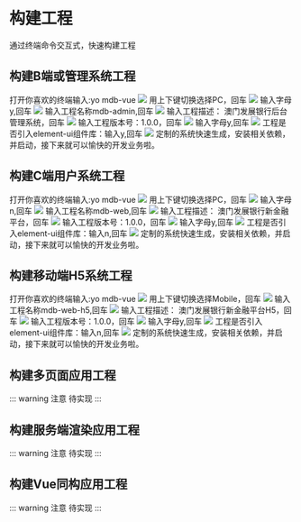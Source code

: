 # 构建工程
通过终端命令交互式，快速构建工程

## 构建B端或管理系统工程
打开你喜欢的终端输入:yo mdb-vue
<a data-fancybox title="" href="https://github.com/shangwfa/img/blob/master/005BYqpgly1g2dlqhmni4j312c0s641d.jpg?raw=true">![](https://github.com/shangwfa/img/blob/master/005BYqpgly1g2dlqhmni4j312c0s641d.jpg?raw=true)</a>
用上下键切换选择PC，回车
<a data-fancybox title="" href="https://github.com/shangwfa/img/blob/master/005BYqpggy1g2dlzraseqj312c0s60vn.jpg?raw=true">![](https://github.com/shangwfa/img/blob/master/005BYqpggy1g2dlzraseqj312c0s60vn.jpg?raw=true)</a>
输入字母y,回车
<a data-fancybox title="" href="https://github.com/shangwfa/img/blob/master/005BYqpggy1g2dlvugulij312a0s2wox.jpg?raw=true">![](https://github.com/shangwfa/img/blob/master/005BYqpggy1g2dlvugulij312a0s2wox.jpg?raw=true)</a>
输入工程名称mdb-admin,回车
<a data-fancybox title="" href="https://github.com/shangwfa/img/blob/master/WX20190424-122747@2x.png?raw=true">![](https://github.com/shangwfa/img/blob/master/WX20190424-122747@2x.png?raw=true)</a>
输入工程描述： 澳门发展银行后台管理系统，回车
<a data-fancybox title="" href="https://github.com/shangwfa/img/blob/master/WX20190424-141653@2x.png?raw=true">![](https://github.com/shangwfa/img/blob/master/WX20190424-141653@2x.png?raw=true)</a>
输入工程版本号：1.0.0，回车
<a data-fancybox title="" href="https://github.com/shangwfa/img/blob/master/WX20190424-141857@2x.png?raw=true">![](https://github.com/shangwfa/img/blob/master/WX20190424-141857@2x.png?raw=true)</a>
输入字母y,回车
<a data-fancybox title="" href="https://github.com/shangwfa/img/blob/master/WX20190424-142326@2x.png?raw=true">![](https://github.com/shangwfa/img/blob/master/WX20190424-142326@2x.png?raw=true)</a>
工程是否引入element-ui组件库：输入y,回车
<a data-fancybox title="" href="https://github.com/shangwfa/img/blob/master/WX20190424-143833@2x.png?raw=true">![](https://github.com/shangwfa/img/blob/master/WX20190424-143833@2x.png?raw=true)</a>
定制的系统快速生成，安装相关依赖，并启动，接下来就可以愉快的开发业务啦。


## 构建C端用户系统工程
打开你喜欢的终端输入:yo mdb-vue
<a data-fancybox title="" href="https://github.com/shangwfa/img/blob/master/005BYqpgly1g2dlqhmni4j312c0s641d.jpg?raw=true">![](https://github.com/shangwfa/img/blob/master/005BYqpgly1g2dlqhmni4j312c0s641d.jpg?raw=true)</a>
用上下键切换选择PC，回车
<a data-fancybox title="" href="https://github.com/shangwfa/img/blob/master/WX20190424-144416@2x.png?raw=true">![](https://github.com/shangwfa/img/blob/master/WX20190424-144416@2x.png?raw=true)</a>
输入字母n,回车
<a data-fancybox title="" href="https://github.com/shangwfa/img/blob/master/WX20190424-145822@2x.png?raw=true">![](https://github.com/shangwfa/img/blob/master/WX20190424-145822@2x.png?raw=true)</a>
输入工程名称mdb-web,回车
<a data-fancybox title="" href="https://github.com/shangwfa/img/blob/master/WX20190424-145908@2x.png?raw=true">![](https://github.com/shangwfa/img/blob/master/WX20190424-145908@2x.png?raw=true)</a>
输入工程描述： 澳门发展银行新金融平台，回车
<a data-fancybox title="" href="https://github.com/shangwfa/img/blob/master/WX20190424-150028@2x.png?raw=true">![](https://github.com/shangwfa/img/blob/master/WX20190424-150028@2x.png?raw=true)</a>
输入工程版本号：1.0.0，回车
<a data-fancybox title="" href="https://github.com/shangwfa/img/blob/master/WX20190424-150214@2x.png?raw=true">![](https://github.com/shangwfa/img/blob/master/WX20190424-150214@2x.png?raw=true)</a>
输入字母y,回车
<a data-fancybox title="" href="https://github.com/shangwfa/img/blob/master/WX20190424-150243@2x.png?raw=true">![](https://github.com/shangwfa/img/blob/master/WX20190424-150243@2x.png?raw=true)</a>
工程是否引入element-ui组件库：输入n,回车
<a data-fancybox title="" href="https://github.com/shangwfa/img/blob/master/WX20190424-152503@2x.png?raw=true">![](https://github.com/shangwfa/img/blob/master/WX20190424-152503@2x.png?raw=true)</a>
定制的系统快速生成，安装相关依赖，并启动，接下来就可以愉快的开发业务啦。
## 构建移动端H5系统工程
打开你喜欢的终端输入:yo mdb-vue
<a data-fancybox title="" href="https://github.com/shangwfa/img/blob/master/WX20190424-151408@2x.png?raw=true">![](https://github.com/shangwfa/img/blob/master/WX20190424-151408@2x.png?raw=true)</a>
用上下键切换选择Mobile，回车
<a data-fancybox title="" href="https://github.com/shangwfa/img/blob/master/WX20190424-151439@2x.png?raw=true">![](https://github.com/shangwfa/img/blob/master/WX20190424-151439@2x.png?raw=true)</a>
输入工程名称mdb-web-h5,回车
<a data-fancybox title="" href="https://github.com/shangwfa/img/blob/master/WX20190424-151636@2x.png?raw=true">![](https://github.com/shangwfa/img/blob/master/WX20190424-151636@2x.png?raw=true)</a>
输入工程描述： 澳门发展银行新金融平台H5，回车
<a data-fancybox title="" href="https://github.com/shangwfa/img/blob/master/WX20190424-150028@2x.png?raw=true">![](https://github.com/shangwfa/img/blob/master/WX20190424-150028@2x.png?raw=true)</a>
输入工程版本号：1.0.0，回车
<a data-fancybox title="" href="https://github.com/shangwfa/img/blob/master/WX20190424-151713@2x.png?raw=true">![](https://github.com/shangwfa/img/blob/master/WX20190424-151713@2x.png?raw=true)</a>
输入字母y,回车
<a data-fancybox title="" href="https://github.com/shangwfa/img/blob/master/WX20190424-151732@2x.png?raw=true">![](https://github.com/shangwfa/img/blob/master/WX20190424-151732@2x.png?raw=true)</a>
工程是否引入element-ui组件库：输入n,回车
<a data-fancybox title="" href="https://github.com/shangwfa/img/blob/master/WX20190424-152503@2x.png?raw=true">![](https://github.com/shangwfa/img/blob/master/WX20190424-152503@2x.png?raw=true)</a>
定制的系统快速生成，安装相关依赖，并启动，接下来就可以愉快的开发业务啦。
## 构建多页面应用工程
::: warning 注意
待实现
:::
## 构建服务端渲染应用工程
::: warning 注意
待实现
:::
## 构建Vue同构应用工程
::: warning 注意
待实现
:::